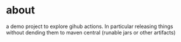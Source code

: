 # about

a demo project to explore gihub actions. In particular releasing things without dending them to maven central (runable jars or other artifacts)

